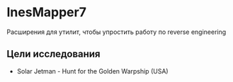 # InesMapper7
Расширения для утилит, чтобы упростить работу по reverse engineering

## Цели исследования

- Solar Jetman - Hunt for the Golden Warpship (USA)
